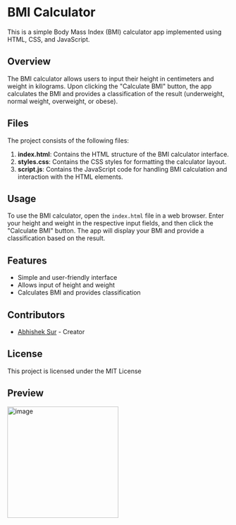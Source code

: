 # BMI Calculator

This is a simple Body Mass Index (BMI) calculator app implemented using HTML, CSS, and JavaScript.

## Overview

The BMI calculator allows users to input their height in centimeters and weight in kilograms. Upon clicking the "Calculate BMI" button, the app calculates the BMI and provides a classification of the result (underweight, normal weight, overweight, or obese).

## Files

The project consists of the following files:

1. **index.html**: Contains the HTML structure of the BMI calculator interface.
2. **styles.css**: Contains the CSS styles for formatting the calculator layout.
3. **script.js**: Contains the JavaScript code for handling BMI calculation and interaction with the HTML elements.

## Usage

To use the BMI calculator, open the `index.html` file in a web browser. Enter your height and weight in the respective input fields, and then click the "Calculate BMI" button. The app will display your BMI and provide a classification based on the result.

## Features

- Simple and user-friendly interface
- Allows input of height and weight
- Calculates BMI and provides classification

## Contributors

- [Abhishek Sur](https://github.com/yourusername) - Creator

## License

This project is licensed under the MIT License 

## Preview
<img width="252" alt="image" src="https://github.com/Abhisheksur123/BMI-Calulator/assets/107261617/4b69e62f-0933-4b11-a61f-03197c5c05ad">

